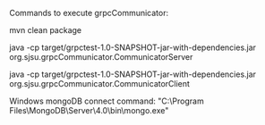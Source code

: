 Commands to execute grpcCommunicator:

mvn clean package

java -cp target/grpctest-1.0-SNAPSHOT-jar-with-dependencies.jar org.sjsu.grpcCommunicator.CommunicatorServer

java -cp target/grpctest-1.0-SNAPSHOT-jar-with-dependencies.jar org.sjsu.grpcCommunicator.CommunicatorClient 

Windows mongoDB connect command:
"C:\Program Files\MongoDB\Server\4.0\bin\mongo.exe"

